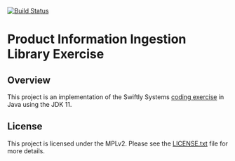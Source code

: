 [![Build Status](https://travis-ci.org/dekobon/product-record-ingestor-exercise.svg?branch=travis)](https://travis-ci.org/dekobon/product-record-ingestor-exercise)
# Product Information Ingestion Library Exercise

## Overview

This project is an implementation of the Swiftly Systems 
[coding exercise](https://github.com/Swiftly-Systems/code-exercise-services)
in Java using the JDK 11.

## License

This project is licensed under the MPLv2. Please see the 
[LICENSE.txt](/LICENSE.txt) file for more details. 
